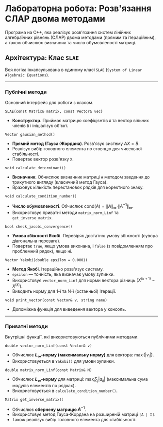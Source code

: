 # Лабораторна робота: Розв'язання СЛАР двома методами

Програма на C++, яка реалізує розв'язання систем лінійних алгебраїчних рівнянь (СЛАР) двома методами (прямим та ітераційним), а також обчислює визначник та число обумовленості матриці.

## Архітектура: Клас `SLAE`

Вся логіка інкапсульована в єдиному класі `SLAE` (`System of Linear Algebraic Equations`).

---

### Публічні методи

Основний інтерфейс для роботи з класом.

`SLAE(const Matrix& matrix, const Vector& vec)`
* **Конструктор**. Приймає матрицю коефіцієнтів `A` та вектор вільних членів `B` і ініціалізує об'єкт.

`Vector gausian_method()`
* **Прямий метод (Гауса-Жордана)**. Розв'язує систему $AX=B$.
* Реалізує вибір головного елемента по стовпцю для чисельної стабільності.
* Повертає вектор розв'язку `X`.

`void calculate_determinant()`
* **Визначник**. Обчислює визначник матриці `A` методом зведення до трикутного вигляду (класичний метод Гауса).
* Враховує кількість перестановок рядків для коректного знаку.

`void calculate_condition_number()`
* **Число обумовленості**. Обчислює $\text{cond}(A) = \|A\|_\infty \cdot \|A^{-1}\|_\infty$.
* Використовує приватні методи `matrix_norm_Linf` та `get_inverse_matrix`.

`bool check_jacobi_convergence()`
* **Умова збіжності Якобі**. Перевіряє достатню умову збіжності (сувора діагональна перевага).
* Повертає `true`, якщо умова виконана, і `false` (з повідомленням про проблемний рядок), якщо ні.

`Vector Yakobi(double epsilon = 0.0001)`
* **Метод Якобі**. Ітераційно розв'язує систему.
* `epsilon` — точність, яка визначає умову зупинки.
* Використовує `vector_norm_Linf` для норми вектора різниць $(X^{(k+1)} - X^{(k)})$.
* Виводить норму для 1-ї та N-ї (останньої) ітерації.

`void print_vector(const Vector& v, string name)`
* Допоміжна функція для виведення вектора у консоль.

---

### Приватні методи

Внутрішні функції, які використовуються публічними методами.

`double vector_norm_Linf(const Vector& v)`
* Обчислює **$L_\infty$-норму (максимальну норму)** для вектора: $\max(|v_i|)$.
* Використовується в `Yakobi()` для умови зупинки.

`double matrix_norm_Linf(const Matrix& M)`
* Обчислює **$L_\infty$-норму** для матриці: $\max_i \sum_j |a_{ij}|$ (максимальна сума модулів елементів по рядках).
* Використовується в `calculate_condition_number()`.

`Matrix get_inverse_matrix()`
* Обчислює **обернену матрицю $A^{-1}$**.
* Використовує метод Гауса-Жордана на розширеній матриці `[A | I]`.
* Також реалізує вибір головного елемента для стабільності.
